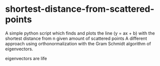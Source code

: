 # shortest-distance-from-scattered-points
A simple python script which finds and plots the line (y = ax + b) with the shortest distance from n given amount of scattered points
A different approach using orthonormalization with the Gram Schmidt algorithm of eigenvectors.

eigenvectors are life
